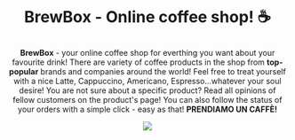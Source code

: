 # <p align="center"> BrewBox - Online coffee shop! ☕

<p align="center"> 
<b>BrewBox</b> - your online coffee shop for everthing you want about your favourite drink! There are variety of coffee products in the shop from <b>top-popular</b> brands and companies around the world! Feel free to treat yourself with a nice Latte, Cappuccino, Americano, Espresso...whatever your soul desire! You are not sure about a specific product? Read all opinions of fellow customers on the product's page! You can also follow the status of your orders with a simple click - easy as that! <b>PRENDIAMO UN CAFFÈ!</b>
<p>

<p align="center">
<img src="https://user-images.githubusercontent.com/107515077/225400925-23b3c3a5-6b8c-49b5-9ca9-f5ef19f35a61.png">
<p>
